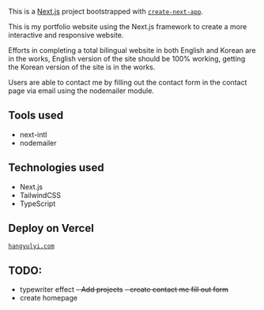 This is a [Next.js](https://nextjs.org/) project bootstrapped with [`create-next-app`](https://github.com/vercel/next.js/tree/canary/packages/create-next-app).

This is my portfolio website using the Next.js framework to create a more interactive and responsive website.

Efforts in completing a total bilingual website in both English and Korean are in the works, English version of the site should be 100% working, getting the Korean version of the site is in the works.

Users are able to contact me by filling out the contact form in the contact page via email using the nodemailer module.

## Tools used
- next-intl
- nodemailer

## Technologies used
- Next.js
- TailwindCSS
- TypeScript

## Deploy on Vercel

[`hangyulyi.com`](https://hangyulyi.com)


## TODO: 
- typewriter effect
~~- Add projects~~
~~- create contact me fill out form~~
- create homepage
